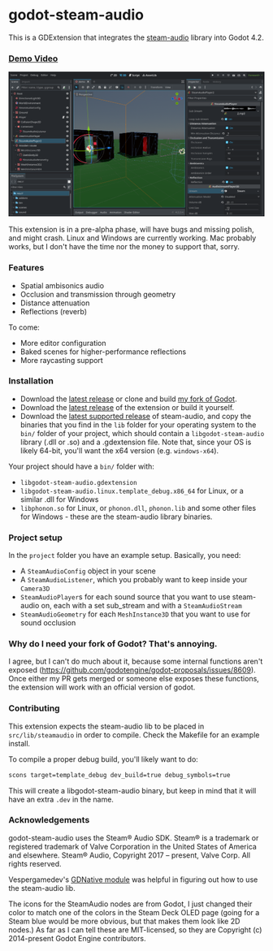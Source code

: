 # godot-steam-audio
This is a GDExtension that integrates the [steam-audio](https://valvesoftware.github.io/steam-audio/) library into Godot 4.2. 

### [Demo Video](https://www.youtube.com/watch?v=vRnzfnb93Gw)
![A picture of the editor screen with some godot-steam-audio nodes.](doc/imgs/editor.png)

This extension is in a pre-alpha phase, will have bugs and missing polish, and might crash. Linux and Windows
are currently working. Mac probably works, but I don't have the time nor the money to support that, sorry.

### Features 
 - Spatial ambisonics audio 
 - Occlusion and transmission through geometry 
 - Distance attenuation
 - Reflections (reverb)

 To come: 
 - More editor configuration
 - Baked scenes for higher-performance reflections
 - More raycasting support

### Installation
 - Download the [latest release](https://github.com/stechyo/godot/releases/tag/steam-audio) or clone and build [my fork of Godot](https://github.com/stechyo/godot/tree/4.2-gdext/audio-stream-funcs).
 - Download the [latest release](https://github.com/stechyo/godot-steam-audio/releases/latest) of the extension or build it yourself.
 - Download the [latest supported release](https://github.com/ValveSoftware/steam-audio/releases/tag/v4.5.0) of steam-audio, and copy the binaries 
   that you find in the `lib` folder for your operating system to the `bin/` folder of your project, which 
   should contain a `libgodot-steam-audio` library (.dll or .so) and a .gdextension file. Note that, since your OS is likely 64-bit, you'll want the x64 version (e.g. `windows-x64`).

Your project should have a `bin/` folder with:
 - `libgodot-steam-audio.gdextension`
 - `libgodot-steam-audio.linux.template_debug.x86_64` for Linux, or a similar .dll for Windows
 - `libphonon.so` for Linux, or `phonon.dll`, `phonon.lib` and some other files for Windows - these are the
   steam-audio library binaries.

### Project setup
In the `project` folder you have an example setup. Basically, you need:
 - A `SteamAudioConfig` object in your scene
 - A `SteamAudioListener`, which you probably want to keep inside your `Camera3D`
 - `SteamAudioPlayer`s for each sound source that you want to use steam-audio on, each with a set sub_stream
   and with a `SteamAudioStream`
 - `SteamAudioGeometry` for each `MeshInstance3D` that you want to use for sound occlusion

### Why do I need your fork of Godot? That's annoying.
I agree, but I can't do much about it, because some internal functions aren't exposed
(https://github.com/godotengine/godot-proposals/issues/8609). Once either my PR gets merged or someone else
exposes these functions, the extension will work with an official version of godot.

### Contributing 
This extension expects the steam-audio lib to be placed in `src/lib/steamaudio` in order to compile.
Check the Makefile for an example install.

To compile a proper debug build, you'll likely want to do:
```bash 
scons target=template_debug dev_build=true debug_symbols=true
```
This will create a libgodot-steam-audio binary, but keep in mind that it will have an extra `.dev` in the
name.

### Acknowledgements
godot-steam-audio uses the Steam® Audio SDK. Steam® is a trademark or registered trademark of Valve
Corporation in the United States of America and elsewhere.
Steam® Audio, Copyright 2017 – present, Valve Corp. All rights reserved.

Vespergamedev's [GDNative module](https://github.com/vespergamedev/godot_steamaudio) was helpful in figuring
out how to use the steam-audio lib.

The icons for the SteamAudio nodes are from Godot, I just changed their color to match one of the colors in
the Steam Deck OLED page (going for a Steam blue would be more obvious, but that makes them look like 2D
nodes.) As far as I can tell these are MIT-licensed, so they are Copyright (c) 2014-present Godot Engine
contributors.
